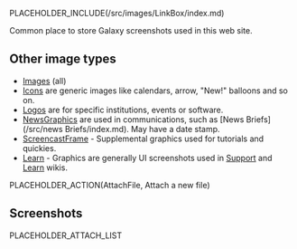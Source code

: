 PLACEHOLDER_INCLUDE(/src/images/LinkBox/index.md)

Common place to store Galaxy screenshots used in this web site.

## Other image types

* [Images](/src/images/index.md) (all)
* [Icons](/src/images/Icons/index.md) are generic images like calendars, arrow, "New!" balloons and so on.  
* [Logos](/src/images/Logos/index.md) are for specific institutions, events or software.
* [NewsGraphics](/src/images/NewsGraphics/index.md) are used in communications, such as [News Briefs](/src/news Briefs/index.md). May have a date stamp.
* [ScreencastFrame](/src/images/ScreencastFrame/index.md) - Supplemental graphics used for tutorials and quickies.
* [Learn](/src/images/Learn/index.md) - Graphics are generally UI screenshots used in [Support](/src/support/index.md) and [Learn](/src/Learn/index.md) wikis.

PLACEHOLDER_ACTION(AttachFile, Attach a new file)

## Screenshots

PLACEHOLDER_ATTACH_LIST
